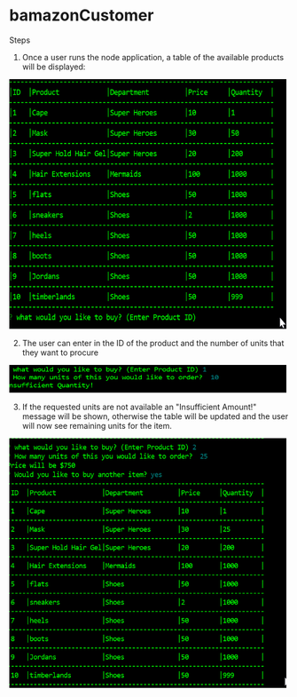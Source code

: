 # bamazonCustomer

Steps
1) Once a user runs the node application, a table of the available products will be displayed: 

<img src="/screenshot/table.png" alt="start" title="Start" width="500" height="450" />

2) The user can enter in the ID of the product and the number of units that they want to procure

<img src="/screenshot/insufficient.png" alt="start" title="Start" width="500" height="50" />

3) If the requested units are not available an "Insufficient Amount!" message will be shown, otherwise the table will be updated and the user will now see remaining units for the item.

<img src="/screenshot/response.js.png" alt="start" title="Start" width="500" height="450" />
